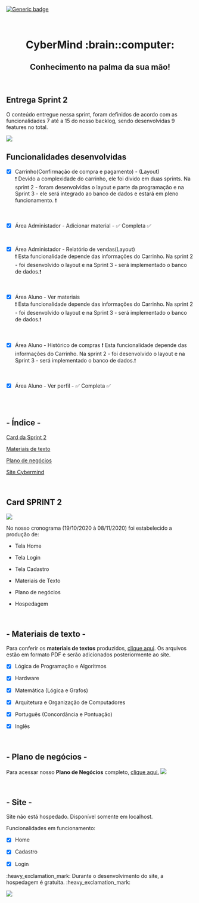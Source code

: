 [![Generic badge](https://img.shields.io/badge/SPRINT_2-EM_DESENVOLVIMENTO-blue.svg)](https://shields.io/)

 <br>
 
<h1 text align="center">CyberMind :brain::computer:</h1> 
<h2 text align="center">Conhecimento na palma da sua mão!</h2>

<br>

## Entrega Sprint 2

O conteúdo entregue nessa sprint, foram definidos de acordo com as funcionalidades 7 até a 15 do nosso backlog, sendo desenvolvidas 9 features no total.

<img src="../CODIGO/assets/img/sprint2-backlog.png">

<br>

## Funcionalidades desenvolvidas

- [x] Carrinho(Confirmação de compra e pagamento) - (Layout) <br>
:heavy_exclamation_mark: 
Devido a complexidade do carrinho, ele foi divido em duas sprints. Na sprint 2 - foram desenvolvidas o layout e parte da programação e na Sprint 3 - ele será integrado ao banco de dados e estará em pleno funcionamento. :heavy_exclamation_mark:

<br>

- [x] Área Administador - Adicionar material - :white_check_mark: Completa :white_check_mark:

<br>

- [x] Área Administador - Relatório de vendas(Layout) <br>
:heavy_exclamation_mark: Esta funcionalidade depende das informações do Carrinho. Na sprint 2 - foi desenvolvido o layout e na Sprint 3 - será implementado o banco de dados.:heavy_exclamation_mark: 

<br>

- [x] Área Aluno - Ver materiais <br>
:heavy_exclamation_mark: Esta funcionalidade depende das informações do Carrinho. Na sprint 2 - foi desenvolvido o layout e na Sprint 3 - será implementado o banco de dados.:heavy_exclamation_mark: 

<br>

- [x] Área Aluno - Histórico de compras 
:heavy_exclamation_mark: Esta funcionalidade depende das informações do Carrinho. Na sprint 2 - foi desenvolvido o layout e na Sprint 3 - será implementado o banco de dados.:heavy_exclamation_mark: 

<br>

- [x] Área Aluno - Ver perfil - :white_check_mark: Completa :white_check_mark:



<p> 

</br>
</br>

## - Índice -
<a name="ancora"></a>

 [Card da Sprint 2](#ancora1)
 
 [Materiais de texto](#ancora2)
 
 [Plano de negócios](#ancora3)
 
 [Site Cybermind](#ancora4)
 
 </br>

<a id="ancora1"></a>
## Card SPRINT 2 
<img src="../CODIGO/assets/img/card-sprint2.png">

No nosso cronograma (19/10/2020 à 08/11/2020) foi estabelecido a produção de:

* Tela Home

* Tela Login

* Tela Cadastro

* Materiais de Texto

* Plano de negócios

* Hospedagem

<br>

<a id="ancora2"></a>
## - Materiais de texto -
Para conferir os <b>materiais de textos</b> produzidos, [clique aqui](https://github.com/arapujo/pi_primeiro_semestre/tree/master/SPRINT%201/Materiais%20Did%C3%A1ticos). Os arquivos estão em formato PDF e serão adicionados posteriormente ao site.


- [x] Lógica de Programação e Algoritmos

- [x] Hardware

- [x] Matemática (Lógica e Grafos)

- [x] Arquitetura e Organização de Computadores

- [x] Português (Concordância e Pontuação)

- [x] Inglês
<br>

<a id="ancora3"></a>
## - Plano de negócios -
Para acessar nosso <b>Plano de Negócios</b> completo, [clique aqui.](https://github.com/arapujo/pi_primeiro_semestre/blob/master/SPRINT%201/Materiais%20Did%C3%A1ticos/Plano%20de%20Neg%C3%B3cios.pdf)
<img src="../CODIGO/assets/img/pdn-imagem.png">
 
<br>

<a id="ancora4"></a>
## - Site -
Site não está hospedado. Disponível somente em localhost.

Funcionalidades em funcionamento:

- [x] Home
 
- [x] Cadastro

- [x] Login

<p> :heavy_exclamation_mark: Durante o desenvolvimento do site, a hospedagem é gratuita. :heavy_exclamation_mark: <p>
 
 <img src="../CODIGO/assets/img/site-cybermind.jpg">
 
 
